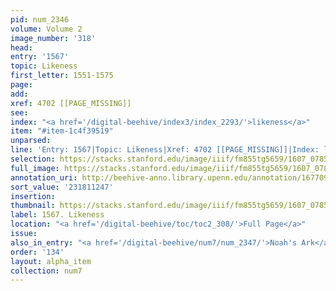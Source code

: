 ```yaml
---
pid: num_2346
volume: Volume 2
image_number: '318'
head:
entry: '1567'
topic: Likeness
first_letter: 1551-1575
page:
add:
xref: 4702 [[PAGE_MISSING]]
see:
index: "<a href='/digital-beehive/index3/index_2293/'>likeness</a>"
item: "#item-1c4f39519"
unparsed:
line: 'Entry: 1567|Topic: Likeness|Xref: 4702 [[PAGE_MISSING]]|Index: likeness|#item-1c4f39519'
selection: https://stacks.stanford.edu/image/iiif/fm855tg5659/1607_0785/963,1247,2767,570/full/0/default.jpg
full_image: https://stacks.stanford.edu/image/iiif/fm855tg5659/1607_0785/full/full/0/default.jpg
annotation_uri: http://beehive-anno.library.upenn.edu/annotation/1677094211956
sort_value: '231811247'
insertion:
thumbnail: https://stacks.stanford.edu/image/iiif/fm855tg5659/1607_0785/963,1247,600,180/250,/0/default.jpg
label: 1567. Likeness
location: "<a href='/digital-beehive/toc/toc2_308/'>Full Page</a>"
issue:
also_in_entry: "<a href='/digital-beehive/num7/num_2347/'>Noah's Ark</a>"
order: '134'
layout: alpha_item
collection: num7
---
```

